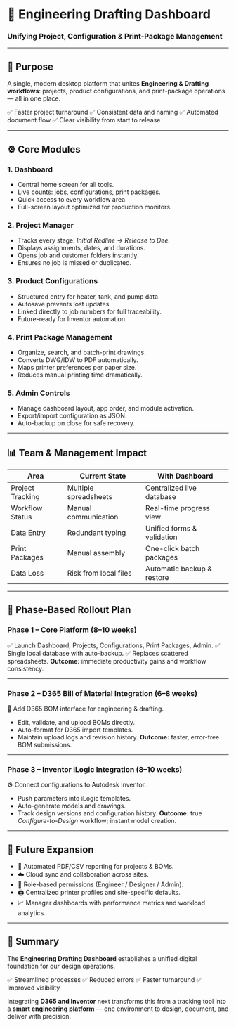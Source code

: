 # 🧩 Engineering Drafting Dashboard

### Unifying Project, Configuration & Print-Package Management

---

## 🚀 Purpose

A single, modern desktop platform that unites **Engineering & Drafting workflows**:
projects, product configurations, and print-package operations — all in one place.

✅ Faster project turnaround
✅ Consistent data and naming
✅ Automated document flow
✅ Clear visibility from start to release

---

## ⚙️ Core Modules

### **1. Dashboard**

* Central home screen for all tools.
* Live counts: jobs, configurations, print packages.
* Quick access to every workflow area.
* Full-screen layout optimized for production monitors.

### **2. Project Manager**

* Tracks every stage: *Initial Redline → Release to Dee.*
* Displays assignments, dates, and durations.
* Opens job and customer folders instantly.
* Ensures no job is missed or duplicated.

### **3. Product Configurations**

* Structured entry for heater, tank, and pump data.
* Autosave prevents lost updates.
* Linked directly to job numbers for full traceability.
* Future-ready for Inventor automation.

### **4. Print Package Management**

* Organize, search, and batch-print drawings.
* Converts DWG/IDW to PDF automatically.
* Maps printer preferences per paper size.
* Reduces manual printing time dramatically.

### **5. Admin Controls**

* Manage dashboard layout, app order, and module activation.
* Export/import configuration as JSON.
* Auto-backup on close for safe recovery.

---

## 📊 Team & Management Impact

| Area             | Current State         | With Dashboard             |
| ---------------- | --------------------- | -------------------------- |
| Project Tracking | Multiple spreadsheets | Centralized live database  |
| Workflow Status  | Manual communication  | Real-time progress view    |
| Data Entry       | Redundant typing      | Unified forms & validation |
| Print Packages   | Manual assembly       | One-click batch packages   |
| Data Loss        | Risk from local files | Automatic backup & restore |

---

## 🧱 Phase-Based Rollout Plan

### **Phase 1 – Core Platform (8–10 weeks)**

✅ Launch Dashboard, Projects, Configurations, Print Packages, Admin.
✅ Single local database with auto-backup.
✅ Replaces scattered spreadsheets.
**Outcome:** immediate productivity gains and workflow consistency.

---

### **Phase 2 – D365 Bill of Material Integration (6–8 weeks)**

🧩 Add D365 BOM interface for engineering & drafting.

* Edit, validate, and upload BOMs directly.
* Auto-format for D365 import templates.
* Maintain upload logs and revision history.
  **Outcome:** faster, error-free BOM submissions.

---

### **Phase 3 – Inventor iLogic Integration (8–10 weeks)**

⚙️ Connect configurations to Autodesk Inventor.

* Push parameters into iLogic templates.
* Auto-generate models and drawings.
* Track design versions and configuration history.
  **Outcome:** true *Configure-to-Design* workflow; instant model creation.

---

## 🔮 Future Expansion

* 📑 Automated PDF/CSV reporting for projects & BOMs.
* ☁️ Cloud sync and collaboration across sites.
* 👥 Role-based permissions (Engineer / Designer / Admin).
* 🖨️ Centralized printer profiles and site-specific defaults.
* 📈 Manager dashboards with performance metrics and workload analytics.

---

## 🏁 Summary

The **Engineering Drafting Dashboard** establishes a unified digital foundation for our design operations.

✅ Streamlined processes
✅ Reduced errors
✅ Faster turnaround
✅ Improved visibility

Integrating **D365 and Inventor** next transforms this from a tracking tool into a **smart engineering platform** — one environment to design, document, and deliver with precision.